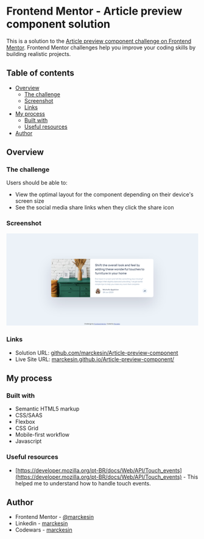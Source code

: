 # Frontend Mentor - Article preview component solution

This is a solution to the [Article preview component challenge on Frontend Mentor](https://www.frontendmentor.io/challenges/article-preview-component-dYBN_pYFT). Frontend Mentor challenges help you improve your coding skills by building realistic projects.

## Table of contents

- [Overview](#overview)
  - [The challenge](#the-challenge)
  - [Screenshot](#screenshot)
  - [Links](#links)
- [My process](#my-process)
  - [Built with](#built-with)
  - [Useful resources](#useful-resources)
- [Author](#author)

## Overview

### The challenge

Users should be able to:

- View the optimal layout for the component depending on their device's screen size
- See the social media share links when they click the share icon

### Screenshot

![](./screenshot.png)

### Links

- Solution URL: [github.com/marckesin/Article-preview-component](https://github.com/marckesin/Article-preview-component)
- Live Site URL: [marckesin.github.io/Article-preview-component/](https://marckesin.github.io/Article-preview-component/)

## My process

### Built with

- Semantic HTML5 markup
- CSS/SAAS
- Flexbox
- CSS Grid
- Mobile-first workflow
- Javascript

### Useful resources

- [https://developer.mozilla.org/pt-BR/docs/Web/API/Touch_events](https://developer.mozilla.org/pt-BR/docs/Web/API/Touch_events) - This helped me to understand how to handle touch events.

## Author

- Frontend Mentor - [@marckesin](https://www.frontendmentor.io/profile/marckesin)
- Linkedin - [marckesin](https://www.linkedin.com/in/marckesin)
- Codewars - [marckesin](https://www.codewars.com/users/marckesin)

